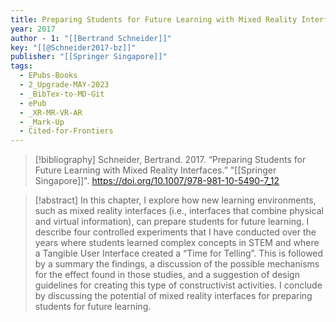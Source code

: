 ```yaml
---
title: Preparing Students for Future Learning with Mixed Reality Interfaces
year: 2017
author - 1: "[[Bertrand Schneider]]"
key: "[[@Schneider2017-bz]]"
publisher: "[[Springer Singapore]]"
tags:
  - EPubs-Books
  - 2_Upgrade-MAY-2023
  - _BibTex-to-MD-Git
  - ePub
  - _XR-MR-VR-AR
  - _Mark-Up
  - Cited-for-Frontiers
---
```


> [!bibliography]
> Schneider, Bertrand. 2017. “Preparing Students for Future Learning with Mixed Reality Interfaces.” "[[Springer Singapore]]". https://doi.org/10.1007/978-981-10-5490-7_12

> [!abstract]
> In this chapter, I explore how new learning environments, such as mixed reality interfaces (i.e., interfaces that combine physical and virtual information), can prepare students for future learning. I describe four controlled experiments that I have conducted over the years where students learned complex concepts in STEM and where a Tangible User Interface created a “Time for Telling”. This is followed by a summary the findings, a discussion of the possible mechanisms for the effect found in those studies, and a suggestion of design guidelines for creating this type of constructivist activities. I conclude by discussing the potential of mixed reality interfaces for preparing students for future learning.